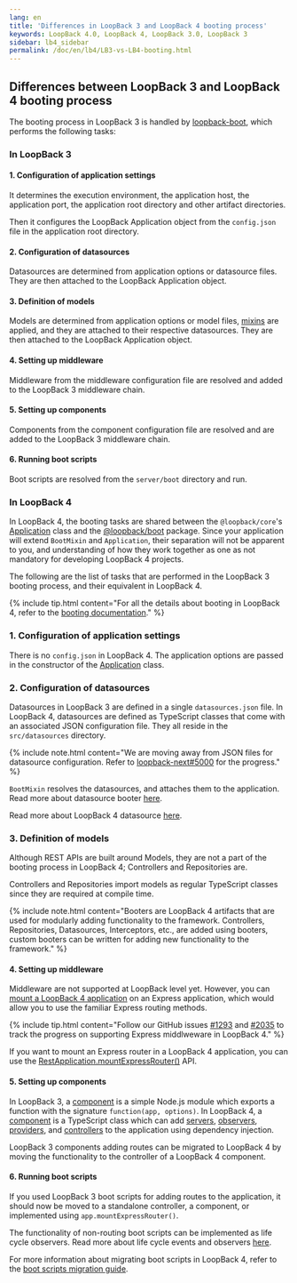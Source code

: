 ```yaml
---
lang: en
title: 'Differences in LoopBack 3 and LoopBack 4 booting process'
keywords: LoopBack 4.0, LoopBack 4, LoopBack 3.0, LoopBack 3
sidebar: lb4_sidebar
permalink: /doc/en/lb4/LB3-vs-LB4-booting.html
---
```


## Differences between LoopBack 3 and LoopBack 4 booting process

The booting process in LoopBack 3 is handled by
[loopback-boot](https://github.com/strongloop/loopback-boot),
which performs the following tasks:

### In LoopBack 3

#### 1. Configuration of application settings

It determines the execution environment, the application host, the application
port, the application root directory and other artifact directories.

Then it configures the LoopBack Application object from the `config.json` file
in the application root directory.

#### 2. Configuration of datasources

Datasources are determined from application options or datasource files. They
are then attached to the LoopBack Application object.

#### 3. Definition of models

Models are determined from application options or model files,
[mixins](https://loopback.io/doc/en/lb3/Defining-mixins.html) are applied,
and they are attached to their respective datasources. They are then attached
to the LoopBack Application object.

#### 4. Setting up middleware

Middleware from the middleware configuration file are resolved and added to the
LoopBack 3 middleware chain.

#### 5. Setting up components

Components from the component configuration file are resolved and are added to
the LoopBack 3 middleware chain.

#### 6. Running boot scripts

Boot scripts are resolved from the `server/boot` directory and run.

### In LoopBack 4

In LoopBack 4, the booting tasks are shared between the `@loopback/core`'s
[Application](./apidocs/apidocs.core.application.md) class
and the
[@loopback/boot](./apidocs/apidocs.boot.html) package. Since your application
will extend `BootMixin` and `Application`, their separation will not be
apparent to you, and understanding of how they work together as one as not
mandatory for developing LoopBack 4 projects.

The following are the list of tasks that are performed in the LoopBack 3
booting process, and their equivalent in LoopBack 4.

{% include tip.html content="For all the details about booting in LoopBack 4,
refer to the
[booting documentation](./Booting-an-Application.md)." %}

### 1. Configuration of application settings

There is no `config.json` in LoopBack 4. The application options are passed in
the constructor of the
[Application](./apidocs/apidocs.core.application.md) class.

### 2. Configuration of datasources

Datasources in LoopBack 3 are defined in a single `datasources.json` file. In
LoopBack 4, datasources are defined as TypeScript classes that come with an
associated JSON configuration file. They all reside in the `src/datasources`
directory.

{% include note.html content="We are moving away from JSON files for datasource
configuration. Refer to
[loopback-next#5000](https://github.com/strongloop/loopback-next/pull/5000)
for the progress." %}

`BootMixin` resolves the datasources, and attaches them to the application.
Read more about datasource booter
[here](./Booting-an-Application.md#controller-booter).

Read more about LoopBack 4 datasource [here](./DataSources.md).

### 3. Definition of models

Although REST APIs are built around Models, they are not a part of the booting
process in LoopBack 4; Controllers and Repositories are.

Controllers and Repositories import models as regular TypeScript classes since
they are required at compile time.

{% include note.html content="Booters are LoopBack 4 artifacts that are used
for modularly adding functionality to the framework. Controllers, Repositories,
Datasources, Interceptors, etc., are added using booters, custom booters can
be written for adding new functionality to the framework." %}

#### 4. Setting up middleware

Middleware are not supported at LoopBack level yet. However, you can
[mount a LoopBack 4 application](./express-with-lb4-rest-tutorial.md) on an
Express application, which would allow you to use the familiar Express routing
methods.

{% include tip.html content="Follow our GitHub issues
[#1293](https://github.com/strongloop/loopback-next/issues/1293)
and
[#2035](https://github.com/strongloop/loopback-next/issues/2035)
to track the progress on supporting Express middlweware in LoopBack 4." %}

If you want to mount an Express router in a LoopBack 4 application, you can use
the
[RestApplication.mountExpressRouter()](./apidocs/apidocs.rest.restapplication.mountexpressrouter.md)
API.

#### 5. Setting up components

In LoopBack 3, a
[component](https://loopback.io/doc/en/lb3/LoopBack-components.html) is a simple
Node.js module which exports a function with the signature
`function(app, options)`. In LoopBack 4, a [component](./Creating-components.md)
is a TypeScript class which can add [servers](./Server.md),
[observers](./Life-cycle.md), [providers](./Creating-components.md#providers),
and [controllers](./Controllers.md) to the application using dependency
injection.

LoopBack 3 components adding routes can be migrated to LoopBack 4 by moving the
functionality to the controller of a LoopBack 4 component.

#### 6. Running boot scripts

If you used LoopBack 3 boot scripts for adding routes to the application, it
should now be moved to a standalone controller, a component, or implemented
using `app.mountExpressRouter()`.

The functionality of non-routing boot scripts can be implemented as life cycle
observers. Read more about life cycle events and observers
[here](./Life-cycle.md).

For more information about migrating boot scripts in LoopBack 4, refer to
the [boot scripts migration guide](./migration-boot-scripts.md).

